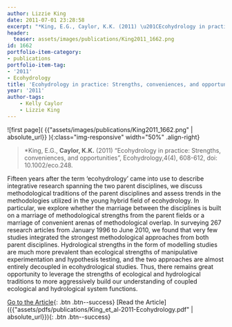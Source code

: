 ```yaml
---
author: Lizzie King
date: 2011-07-01 23:28:58
excerpt: "*King, E.G., Caylor, K.K. (2011) \u201CEcohydrology in practice: Strengths, conveniences, and opportunities\u201D, Ecohydrology,4(4), 608-612, doi: 10.1002/ eco.248."
header:
  teaser: assets/images/publications/King2011_1662.png
id: 1662
portfolio-item-category:
- publications
portfolio-item-tag:
- '2011'
- Ecohydrology
title: 'Ecohydrology in practice: Strengths, conveniences, and opportunities'
year: '2011'
author-tags:
    - Kelly Caylor
    - Lizzie King
---
```


![first page]( {{"assets/images/publications/King2011_1662.png" | absolute_url}} ){:class="img-responsive" width="50%" .align-right}

> *King, E.G., **Caylor, K.K.** (2011) “Ecohydrology in practice: Strengths, conveniences, and opportunities”, Ecohydrology,4(4), 608-612, doi: 10.1002/eco.248.


Fifteen years after the term ‘ecohydrology’ came into use to describe integrative research spanning the two parent disciplines, we discuss methodological traditions of the parent disciplines and assess trends in the methodologies utilized in the young hybrid field of ecohydrology. In particular, we explore whether the marriage between the disciplines is built on a marriage of methodological strengths from the parent fields or a marriage of convenient arenas of methodological overlap. In surveying 267 research articles from January 1996 to June 2010, we found that very few studies integrated the strongest methodological approaches from both parent disciplines. Hydrological strengths in the form of modelling studies are much more prevalent than ecological strengths of manipulative experimentation and hypothesis testing, and the two approaches are almost entirely decoupled in ecohydrological studies. Thus, there remains great opportunity to leverage the strengths of ecological and hydrological traditions to more aggressively build our understanding of coupled ecological and hydrological system functions.


[Go to the Article](http://dx.doi.org/10.1002/eco.248){: .btn .btn--success} [Read the Article]({{"assets/pdfs/publications/King_et_al-2011-Ecohydrology.pdf" | absolute_url}}){: .btn .btn--success}